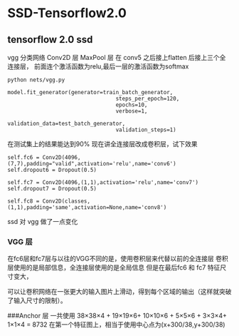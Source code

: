 # SSD-Tensorflow2.0
## tensorflow 2.0 ssd
vgg 分类网络
Conv2D 层
MaxPool 层
在 conv5 之后接上flatten 后接上三个全连接层，
前面连个激活函数为relu,最后一层的激活函数为softmax
```
python nets/vgg.py
```
```
model.fit_generator(generator=train_batch_generator,
                                  steps_per_epoch=120,
                                  epochs=10,
                                  verbose=1,
                                  validation_data=test_batch_generator,
                                  validation_steps=1)
```
在测试集上的结果能达到90%
现在讲全连接层改成卷积层，试下效果

```
self.fc6 = Conv2D(4096,(7,7),padding="valid",activation='relu',name='conv6')
self.dropout6 = Dropout(0.5)

self.fc7 = Conv2D(4096,(1,1),activation='relu',name='conv7')
self.dropout7 = Dropout(0.5)

self.fc8 = Conv2D(classes,(1,1),padding='same',activation=None,name='conv8')
```
ssd 对 vgg 做了一点变化
### VGG 层
在fc6层和fc7层与以往的VGG不同的是，使用卷积层来代替以前的全连接层
卷积层使用的是局部信息，全连接层使用的是全局信息
但是在最后fc6 和 fc7 特征尺寸变大，

可以让卷积网络在一张更大的输入图片上滑动，得到每个区域的输出（这样就突破了输入尺寸的限制）。

###Anchor 层 
一共使用 38×38×4 + 19×19×6+ 10×10×6 + 5×5×6 + 3×3×4+ 1×1×4 = 8732
在第一个特征图上，相当于使用中心点为(x+300/38,y+300/38)
